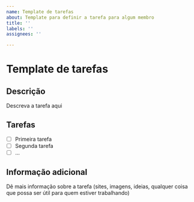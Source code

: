 ```yaml
---
name: Template de tarefas
about: Template para definir a tarefa para algum membro
title: ''
labels: ''
assignees: ''

---
```


# Template de tarefas

## Descrição

Descreva a tarefa aqui

## Tarefas

- [ ] Primeira tarefa
- [ ] Segunda tarefa
- [ ] ...

## Informação adicional

Dê mais informação sobre a tarefa (sites, imagens, ideias, qualquer coisa que
possa ser útil para quem estiver trabalhando)
